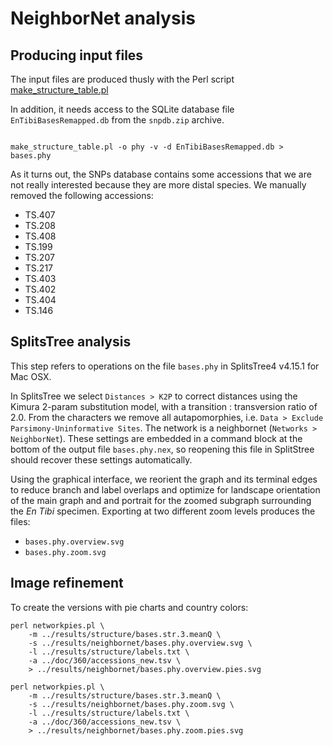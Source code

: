 NeighborNet analysis
====================

Producing input files
---------------------

The input files are produced thusly with the Perl script
[make_structure_table.pl](https://github.com/naturalis/tomatogenome-en-tibi/blob/master/script/make_structure_table.pl)

In addition, it needs access to the SQLite database file `EnTibiBasesRemapped.db` from the
`snpdb.zip` archive.

```

make_structure_table.pl -o phy -v -d EnTibiBasesRemapped.db > bases.phy

```

As it turns out, the SNPs database contains some accessions that we are not really 
interested because they are more distal species. We manually removed the following 
accessions:

- TS.407
- TS.208
- TS.408
- TS.199
- TS.207
- TS.217
- TS.403
- TS.402
- TS.404
- TS.146

SplitsTree analysis
-------------------

This step refers to operations on the file `bases.phy` in SplitsTree4 v4.15.1 for Mac OSX.

In SplitsTree we select `Distances > K2P` to correct distances using the Kimura 2-param
substitution model, with a transition : transversion ratio of 2.0. From the characters
we remove all autapomorphies, i.e. `Data > Exclude Parsimony-Uninformative Sites`. The
network is a neighbornet (`Networks > NeighborNet`). These settings are embedded in a
command block at the bottom of the output file `bases.phy.nex`, so reopening this file
in SplitStree should recover these settings automatically.

Using the graphical interface, we reorient the graph and its terminal edges to reduce 
branch and label overlaps and optimize for landscape orientation of the main graph and
and portrait for the zoomed subgraph surrounding the _En Tibi_ specimen. Exporting at
two different zoom levels produces the files:

- `bases.phy.overview.svg`
- `bases.phy.zoom.svg`

Image refinement
----------------

To create the versions with pie charts and country colors:

	perl networkpies.pl \
		-m ../results/structure/bases.str.3.meanQ \
		-s ../results/neighbornet/bases.phy.overview.svg \
		-l ../results/structure/labels.txt \
		-a ../doc/360/accessions_new.tsv \
		> ../results/neighbornet/bases.phy.overview.pies.svg

	perl networkpies.pl \
		-m ../results/structure/bases.str.3.meanQ \
		-s ../results/neighbornet/bases.phy.zoom.svg \
		-l ../results/structure/labels.txt \
		-a ../doc/360/accessions_new.tsv \
		> ../results/neighbornet/bases.phy.zoom.pies.svg		